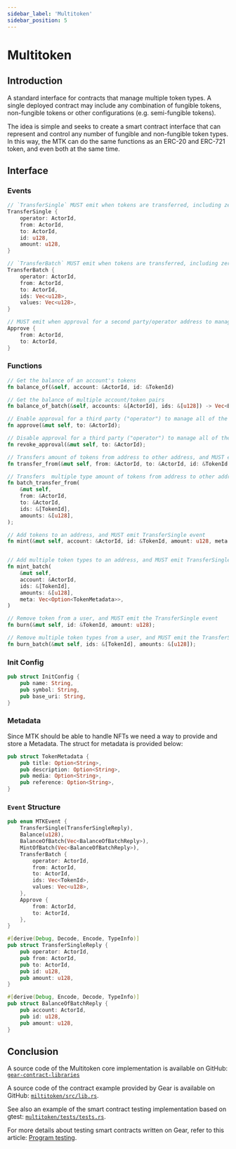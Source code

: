 ```yaml
---
sidebar_label: 'Multitoken'
sidebar_position: 5
---
```


# Multitoken

## Introduction

A standard interface for contracts that manage multiple token types. A single deployed contract may include any combination of fungible tokens, non-fungible tokens or other configurations (e.g. semi-fungible tokens).

The idea is simple and seeks to create a smart contract interface that can represent and control any number of fungible and non-fungible token types. In this way, the MTK can do the same functions as an ERC-20 and ERC-721 token, and even both at the same time.

## Interface


### Events

```rust
// `TransferSingle` MUST emit when tokens are transferred, including zero value transfers as well as minting or burning
TransferSingle {
    operator: ActorId,
    from: ActorId,
    to: ActorId,
    id: u128,
    amount: u128,
}

// `TransferBatch` MUST emit when tokens are transferred, including zero value transfers as well as minting or burning
TransferBatch {
    operator: ActorId,
    from: ActorId,
    to: ActorId,
    ids: Vec<u128>,
    values: Vec<u128>,
}

// MUST emit when approval for a second party/operator address to manage all tokens for an owner address is enabled or disabled (absence of an event assumes disabled)
Approve {
    from: ActorId,
    to: ActorId,
}
```

### Functions

```rust
// Get the balance of an account's tokens
fn balance_of(&self, account: &ActorId, id: &TokenId)

// Get the balance of multiple account/token pairs
fn balance_of_batch(&self, accounts: &[ActorId], ids: &[u128]) -> Vec<BalanceOfBatchReply>;

// Enable approval for a third party ("operator") to manage all of the caller's tokens, and MUST emit the Approve event
fn approve(&mut self, to: &ActorId);

// Disable approval for a third party ("operator") to manage all of the caller's tokens, and MUST emit the Approve event
fn revoke_approval(&mut self, to: &ActorId);

// Transfers amount of tokens from address to other address, and MUST emit the TransferSingle event
fn transfer_from(&mut self, from: &ActorId, to: &ActorId, id: &TokenId, amount: u128);

// Transfers  multiple type amount of tokens from address to other address, and MUST emit the TransferBatch event
fn batch_transfer_from(
    &mut self,
    from: &ActorId,
    to: &ActorId,
    ids: &[TokenId],
    amounts: &[u128],
);

// Add tokens to an address, and MUST emit TransferSingle event
fn mint(&mut self, account: &ActorId, id: &TokenId, amount: u128, meta: Option<TokenMetadata>);


// Add multiple token types to an address, and MUST emit TransferSingle event
fn mint_batch(
    &mut self,
    account: &ActorId,
    ids: &[TokenId],
    amounts: &[u128],
    meta: Vec<Option<TokenMetadata>>,
)

// Remove token from a user, and MUST emit the TransferSingle event
fn burn(&mut self, id: &TokenId, amount: u128);

// Remove multiple token types from a user, and MUST emit the TransferSingle event
fn burn_batch(&mut self, ids: &[TokenId], amounts: &[u128]);
```

### Init Config

```rust
pub struct InitConfig {
    pub name: String,
    pub symbol: String,
    pub base_uri: String,
}
```


### Metadata

Since MTK should be able to handle NFTs we need a way to provide and store a Metadata. The struct for metadata is provided below:

```rust
pub struct TokenMetadata {
    pub title: Option<String>,
    pub description: Option<String>,
    pub media: Option<String>,
    pub reference: Option<String>,
}
```

### `Event` Structure

```rust
pub enum MTKEvent {
    TransferSingle(TransferSingleReply),
    Balance(u128),
    BalanceOfBatch(Vec<BalanceOfBatchReply>),
    MintOfBatch(Vec<BalanceOfBatchReply>),
    TransferBatch {
        operator: ActorId,
        from: ActorId,
        to: ActorId,
        ids: Vec<TokenId>,
        values: Vec<u128>,
    },
    Approve {
        from: ActorId,
        to: ActorId,
    },
}

#[derive(Debug, Decode, Encode, TypeInfo)]
pub struct TransferSingleReply {
    pub operator: ActorId,
    pub from: ActorId,
    pub to: ActorId,
    pub id: u128,
    pub amount: u128,
}

#[derive(Debug, Encode, Decode, TypeInfo)]
pub struct BalanceOfBatchReply {
    pub account: ActorId,
    pub id: u128,
    pub amount: u128,
}
```

## Conclusion

A source code of the Multitoken core implementation is available on GitHub: [`gear-contract-libraries`](https://github.com/gear-tech/apps/blob/masater/gear-contract-libraries/multitoken)

A source code of the contract example provided by Gear is available on GitHub: [`miltitoken/src/lib.rs`](https://github.com/gear-tech/apps/blob/master/multitoken/src/lib.rs).

See also an example of the smart contract testing implementation based on gtest: [`multitoken/tests/tests.rs`](https://github.com/gear-tech/apps/blob/master/multitoken/tests/mtk_tests.rs).

For more details about testing smart contracts written on Gear, refer to this article: [Program testing](https://wiki.gear-tech.io/developing-contracts/testing).
